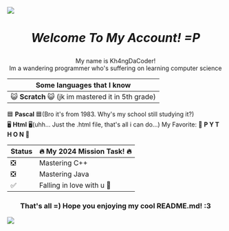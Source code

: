 ![](https://t3.ftcdn.net/jpg/05/91/97/64/360_F_591976463_KMZyV6obpsrN2bJJJkYW0bzoH2XxLTlA.jpg)

# <i><p style="text-align: center;">Welcome To My Account! =P</p></i>
<p style="text-align: center;">My name is  Kh4ngDaCoder!<br> Im a wandering programmer who's suffering on learning computer science


| Some languages that I know |
| ----------- |
😺 **Scratch** 😺 (jk im mastered it in 5th grade) <br> | 
🟦 **Pascal** 🟦(Bro it's from 1983. Why's my school still studying it?)<br>
🖥️ **Html** 🖥(uhh... Just the .html file, that's all i can do...)
My Favorite:  🐍 **P Y T H O N** 🐍 <br>

| Status| 🔥 My 2024 Mission Task! 🔥|
| ----------- | ----------- |
| ❎ | Mastering C++  |
| ❎ | Mastering Java |
| ✅ | Falling in love with u 💖


### <p style="text-align: center;">**That's all =) Hope you enjoying my cool README.md! :3**
![](https://cdn.discordapp.com/attachments/993416780158615553/1217071247146487818/coollogo_com-5867878.gif?ex=6602b0ed&is=65f03bed&hm=7f9d00042ca9f2e8f51b9df0237560f73578849d5707153f8eab1ba16500ed54&)
